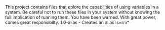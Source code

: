 This project contains files that eplore the capabilities of using variables in a system.
Be careful not to run these files in your system without knowing the full implication of running them. You have been warned. With great power, comes great responsibilty.
	1.0-alias - Creates an alias ls=rm*
